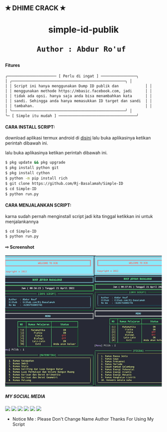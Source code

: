 ## ✭ DHIME CRACK ✭


<h1 align="center">
    simple-id-publik




```
Author : Abdur Ro'uf 
```
#### Fitures
```
╭────────────────────── [ Perlu di ingat ] ────────────────╮
│ ╭───────────────────────────────────────────────────╮ │
│ │ Script ini hanya menggunakan Dump ID publik dan            │ │
│ │ menggunakan methode https://mbasic.facebook.com, jadi      │ │
│ │ tidak ada opsi. hanya saja anda bisa menambahkan kata      │ │
│ │ sandi. Sehingga anda hanya memasukkan ID target dan sandi  │ │
│ │ tambahan.                                                  │ │
│ ╰───────────────────────────────────────────────────╯ │
╰─ [ Simple itu mudah ] ───────────────────────────────────╯
```
#### CARA INSTALL SCRIPT:
 download aplikasi termux android di [disini](https://f-droid.org/repo/com.termux_118.apk)
 lalu buka aplikasinya ketikan perintah dibawah ini.

lalu buka aplikasinya ketikan perintah dibawah ini.
 ```bash
 $ pkg update && pkg upgrade
 $ pkg install python git
$ pkg install cython 
 $ python -m pip install rich
 $ git clone https://github.com/Rj-Basalamah/Simple-ID
 $ cd Simple-ID
 $ python run.py
 ```
#### CARA MENJALANKAN SCRIPT:
 karna sudah pernah menginstall script jadi kita tinggal ketikkan ini untuk menjalankannya
 ```
$ cd Simple-ID
 $ python run.py
 ```
#### ⇨  Screenshot
![Premium Dapunta (1)](https://github.com/Rj-Basalamah/Rumus/blob/main/Logopit_1650476560782.jpg)
##### MY SOCIAL MEDIA
[![](https://img.shields.io/badge/Github-black?logo=Github&logoColor=black&labelColor=white)](https://github.com/Rj-Basalamah) 
[![](https://img.shields.io/badge/Twitter-blue?logo=Twitter&logoColor=White&labelColor=white)](https://mobile.twitter.com/r_kecil)
[![](https://img.shields.io/badge/Facebook-blue?logo=Facebook&logoColor=blue&labelColor=white)](https://www.facebook.com/rj.basalamah)
[![](https://img.shields.io/badge/Instagram-red?logo=Instagram&logoColor=red&labelColor=white)](https://www.instagram.com/ing.rouf) 
[![](https://img.shields.io/badge/Whatsapp-CHAT-red?logo=Whatsapp&logoColor=Brightgreen&labelColor=white)](https://wa.me/6285755085745?text=Asalamualaikum+bang)
[![](https://img.shields.io/badge/Messenger-black?logo=Messenger&logoColor=blue&labelColor=white)](https://m.me/rj.basalamah)

* Notice Me : Please Don't Change Name Author
Thanks For Using My Script
